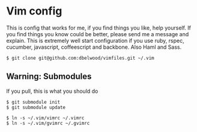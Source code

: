 # Vim config

This is config that works for me, if you find things you like, help yourself. If you find things you know could be better, please send me a message and explain.
This is extremely well start configuration if you use ruby, rspec, cucumber, javascript, coffeescript and backbone.
Also Haml and Sass.

    $ git clone git@github.com:dbelwood/vimfiles.git ~/.vim

## Warning: Submodules

If you pull, this is what you should do

    $ git submodule init
    $ git submodule update

    $ ln -s ~/.vim/vimrc ~/.vimrc
    $ ln -s ~/.vim/gvimrc ~/.gvimrc

